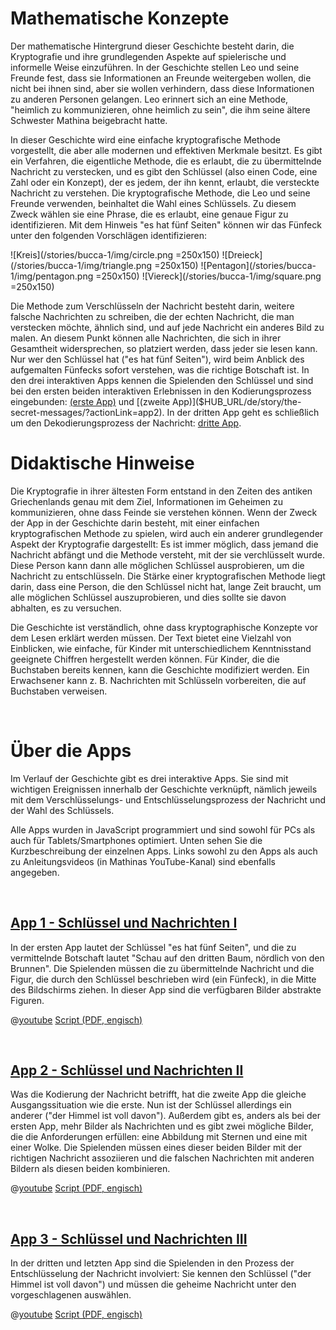 # Mathematische Konzepte
Der mathematische Hintergrund dieser Geschichte besteht darin, die Kryptografie und ihre grundlegenden Aspekte auf spielerische und informelle Weise einzuführen. In der Geschichte stellen Leo und seine Freunde fest, dass sie Informationen an Freunde weitergeben wollen, die nicht bei ihnen sind, aber sie wollen verhindern, dass diese Informationen zu anderen Personen gelangen. Leo erinnert sich an eine Methode, "heimlich zu kommunizieren, ohne heimlich zu sein", die ihm seine ältere Schwester Mathina beigebracht hatte.

In dieser Geschichte wird eine einfache kryptografische Methode vorgestellt, die aber alle modernen und effektiven Merkmale besitzt. Es gibt ein Verfahren, die eigentliche Methode, die es erlaubt, die zu übermittelnde Nachricht zu verstecken, und es gibt den Schlüssel (also einen Code, eine Zahl oder ein Konzept), der es jedem, der ihn kennt, erlaubt, die versteckte Nachricht zu verstehen. Die kryptografische Methode, die Leo und seine Freunde verwenden, beinhaltet die Wahl eines Schlüssels. Zu diesem Zweck wählen sie eine Phrase, die es erlaubt, eine genaue Figur zu identifizieren. Mit dem Hinweis "es hat fünf Seiten" können wir das Fünfeck unter den folgenden Vorschlägen identifizieren:

![Kreis](/stories/bucca-1/img/circle.png =250x150)
![Dreieck](/stories/bucca-1/img/triangle.png =250x150)
![Pentagon](/stories/bucca-1/img/pentagon.png =250x150)
![Viereck](/stories/bucca-1/img/square.png =250x150)

Die Methode zum Verschlüsseln der Nachricht besteht darin, weitere falsche Nachrichten zu schreiben, die der echten Nachricht, die man verstecken möchte, ähnlich sind, und auf jede Nachricht ein anderes Bild zu malen. An diesem Punkt können alle Nachrichten, die sich in ihrer Gesamtheit widersprechen, so platziert werden, dass jeder sie lesen kann. Nur wer den Schlüssel hat ("es hat fünf Seiten"), wird beim Anblick des aufgemalten Fünfecks sofort verstehen, was die richtige Botschaft ist. In den drei interaktiven Apps kennen die Spielenden den Schlüssel und sind bei den ersten beiden interaktiven Erlebnissen in den Kodierungsprozess eingebunden: [(erste App)]($HUB_URL/de/story/the-secret-messages/?actionLink=app1) und [(zweite App)]($HUB_URL/de/story/the-secret-messages/?actionLink=app2). In der dritten App geht es schließlich um den Dekodierungsprozess der Nachricht: [dritte App]($HUB_URL/de/story/the-secret-messages/?actionLink=app3).


# Didaktische Hinweise

Die Kryptografie in ihrer ältesten Form entstand in den Zeiten des antiken Griechenlands genau mit dem Ziel, Informationen im Geheimen zu kommunizieren, ohne dass Feinde sie verstehen können. Wenn der Zweck der App in der Geschichte darin besteht, mit einer einfachen kryptografischen Methode zu spielen, wird auch ein anderer grundlegender Aspekt der Kryptografie dargestellt: Es ist immer möglich, dass jemand die Nachricht abfängt und die Methode versteht, mit der sie verchlüsselt wurde. Diese Person kann dann alle möglichen Schlüssel ausprobieren, um die Nachricht zu entschlüsseln. Die Stärke einer kryptografischen Methode liegt darin, dass eine Person, die den Schlüssel nicht hat, lange Zeit braucht, um alle möglichen Schlüssel auszuprobieren, und dies sollte sie davon abhalten, es zu versuchen. 

Die Geschichte ist verständlich, ohne dass kryptographische Konzepte vor dem Lesen erklärt werden müssen. Der Text bietet eine Vielzahl von Einblicken, wie einfache, für Kinder mit unterschiedlichem Kenntnisstand geeignete Chiffren hergestellt werden können. Für Kinder, die die Buchstaben bereits kennen, kann die Geschichte modifiziert werden. Ein Erwachsener kann z. B. Nachrichten mit Schlüsseln vorbereiten, die auf Buchstaben verweisen.

&nbsp;

# Über die Apps

Im Verlauf der Geschichte gibt es drei interaktive Apps. Sie sind mit wichtigen Ereignissen innerhalb der Geschichte verknüpft, nämlich jeweils mit dem Verschlüsselungs- und Entschlüsselungsprozess der Nachricht und der Wahl des Schlüssels.

Alle Apps wurden in JavaScript programmiert und sind sowohl für PCs als auch für Tablets/Smartphones optimiert. Unten sehen Sie die Kurzbeschreibung der einzelnen Apps. Links sowohl zu den Apps als auch zu Anleitungsvideos (in Mathinas YouTube-Kanal) sind ebenfalls angegeben.

&nbsp;

## [App 1 - Schlüssel und Nachrichten I]($HUB_URL/de/story/mathina-and-the-secret-messages/?actionLink=app1)

In der ersten App lautet der Schlüssel "es hat fünf Seiten", und die zu vermittelnde Botschaft lautet "Schau auf den dritten Baum, nördlich von den Brunnen". Die Spielenden müssen die zu übermittelnde Nachricht und die Figur, die durch den Schlüssel beschrieben wird (ein Fünfeck), in die Mitte des Bildschirms ziehen. In dieser App sind die verfügbaren Bilder abstrakte Figuren.

@[youtube](v5bwEKkhqc0?_align-center_)
[Script (PDF, engisch)](/stories/bucca-1/transcripts/Script1.pdf)

&nbsp;

## [App 2 - Schlüssel und Nachrichten II]($HUB_URL/de/story/mathina-and-the-secret-messages/?actionLink=app2)

Was die Kodierung der Nachricht betrifft, hat die zweite App  die gleiche Ausgangssituation wie die erste. Nun ist der Schlüssel allerdings ein anderer ("der Himmel ist voll davon"). Außerdem gibt es, anders als bei der ersten App, mehr Bilder als Nachrichten und es gibt zwei mögliche Bilder, die die Anforderungen erfüllen: eine Abbildung mit Sternen und eine mit einer Wolke. Die Spielenden müssen eines dieser beiden Bilder mit der richtigen Nachricht assoziieren und die falschen Nachrichten mit anderen Bildern als diesen beiden kombinieren.

@[youtube](Kh3v55aMQfk?_align-center_)
[Script (PDF, engisch)](/stories/bucca-1/transcripts/Script1.pdf)

&nbsp;

## [App 3 - Schlüssel und Nachrichten III]($HUB_URL/de/story/mathina-and-the-secret-messages/?actionLink=app3)

In der dritten und letzten App sind die Spielenden in den Prozess der Entschlüsselung der Nachricht involviert: Sie kennen den Schlüssel ("der Himmel ist voll davon") und müssen die geheime Nachricht unter den vorgeschlagenen auswählen.

@[youtube](p2ehDaFkRFk?_align-center_)
[Script (PDF, engisch)](/stories/bucca-1/transcripts/Script1.pdf)

&nbsp;

